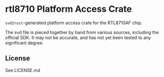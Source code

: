 # rtl8710 Platform Access Crate

`svd2rust`-generated platform access crate for the RTL8710AF chip.

The svd file is pieced together by hand from various sources, including the
official SDK. It may not be accurate, and has not yet been tested to any
significant degree.

## License

See LICENSE.md
